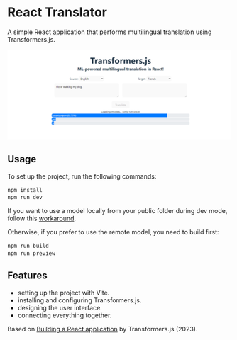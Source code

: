 # React Translator

A simple React application that performs multilingual translation using Transformers.js.

<p align="center">
    <img src="screenshot.png">
</p>

## Usage

To set up the project, run the following commands:

```bash
npm install
npm run dev
```

If you want to use a model locally from your public folder during dev mode, follow this [workaround](https://stackoverflow.com/a/77099248).

Otherwise, if you prefer to use the remote model, you need to build first:

```bash
npm run build
npm run preview
```

## Features

- setting up the project with Vite.
- installing and configuring Transformers.js.
- designing the user interface.
- connecting everything together.

Based on [Building a React application](https://huggingface.co/docs/transformers.js/tutorials/react) by Transformers.js (2023).
